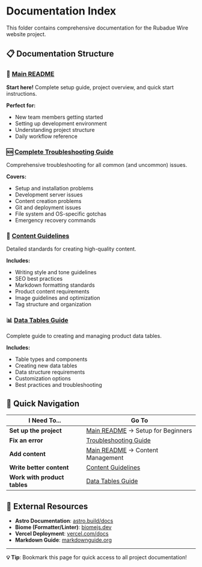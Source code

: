 # Documentation Index

This folder contains comprehensive documentation for the Rubadue Wire website project.

## 📋 Documentation Structure

### 🚀 [Main README](../README.md)
**Start here!** Complete setup guide, project overview, and quick start instructions.

**Perfect for:**
- New team members getting started
- Setting up development environment
- Understanding project structure
- Daily workflow reference

### 🆘 [Complete Troubleshooting Guide](./TROUBLESHOOTING.md)
Comprehensive troubleshooting for all common (and uncommon) issues.

**Covers:**
- Setup and installation problems
- Development server issues
- Content creation problems
- Git and deployment issues
- File system and OS-specific gotchas
- Emergency recovery commands

### 📝 [Content Guidelines](./CONTENT_GUIDELINES.md)
Detailed standards for creating high-quality content.

**Includes:**
- Writing style and tone guidelines
- SEO best practices
- Markdown formatting standards
- Product content requirements
- Image guidelines and optimization
- Tag structure and organization

### 📊 [Data Tables Guide](./DATA_TABLES.md)
Complete guide to creating and managing product data tables.

**Includes:**
- Table types and components
- Creating new data tables
- Data structure requirements
- Customization options
- Best practices and troubleshooting

## 🎯 Quick Navigation

| I Need To... | Go To |
|--------------|-------|
| **Set up the project** | [Main README](../README.md) → Setup for Beginners |
| **Fix an error** | [Troubleshooting Guide](./TROUBLESHOOTING.md) |
| **Add content** | [Main README](../README.md) → Content Management |
| **Write better content** | [Content Guidelines](./CONTENT_GUIDELINES.md) |
| **Work with product tables** | [Data Tables Guide](./DATA_TABLES.md) |

## 🔗 External Resources

- **Astro Documentation**: [astro.build/docs](https://astro.build/docs)
- **Biome (Formatter/Linter)**: [biomejs.dev](https://biomejs.dev/)
- **Vercel Deployment**: [vercel.com/docs](https://vercel.com/docs)
- **Markdown Guide**: [markdownguide.org](https://www.markdownguide.org/)

---

**💡 Tip**: Bookmark this page for quick access to all project documentation! 